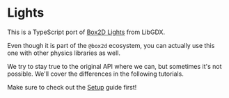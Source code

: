 # Lights

This is a TypeScript port of [Box2D Lights](https://github.com/libgdx/box2dlights) from LibGDX.

Even though it is part of the `@box2d` ecosystem, you can actually use this one with other physics libraries as well.

We try to stay true to the original API where we can, but sometimes it's not possible. We'll cover the differences in the following tutorials.

Make sure to check out the [Setup](../README.md) guide first!
